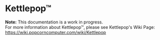 # Kettlepop™

**Note:** This documentation is a work in progress.  
For more information about Kettlepop™, please see Kettlepop's Wiki Page: https://wiki.popcorncomputer.com/wiki/Kettlepop
